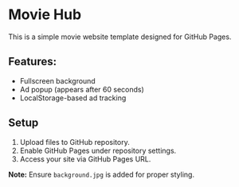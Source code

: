 # Movie Hub

This is a simple movie website template designed for GitHub Pages.

## Features:
- Fullscreen background
- Ad popup (appears after 60 seconds)
- LocalStorage-based ad tracking

## Setup
1. Upload files to GitHub repository.
2. Enable GitHub Pages under repository settings.
3. Access your site via GitHub Pages URL.

**Note:** Ensure `background.jpg` is added for proper styling.
    